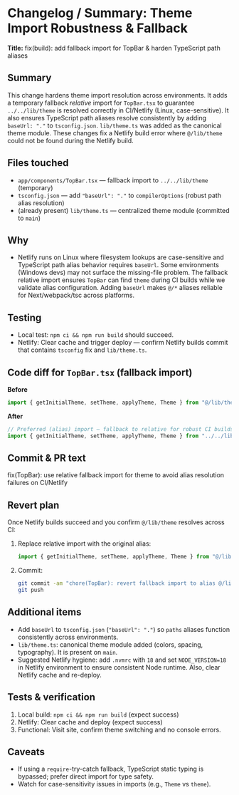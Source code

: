 # Changelog / Summary: Theme Import Robustness & Fallback

**Title:** fix(build): add fallback import for TopBar & harden TypeScript path aliases

## Summary
This change hardens theme import resolution across environments. It adds a temporary fallback *relative* import for `TopBar.tsx` to guarantee `../../lib/theme` is resolved correctly in CI/Netlify (Linux, case-sensitive). It also ensures TypeScript path aliases resolve consistently by adding `baseUrl: "."` to `tsconfig.json`. `lib/theme.ts` was added as the canonical theme module. These changes fix a Netlify build error where `@/lib/theme` could not be found during the Netlify build.

## Files touched
- `app/components/TopBar.tsx` — fallback import to `../../lib/theme` (temporary)
- `tsconfig.json` — add `"baseUrl": "."` to `compilerOptions` (robust path alias resolution)
- (already present) `lib/theme.ts` — centralized theme module (committed to `main`)

## Why
- Netlify runs on Linux where filesystem lookups are case-sensitive and TypeScript path alias behavior requires `baseUrl`. Some environments (Windows devs) may not surface the missing-file problem. The fallback relative import ensures `TopBar` can find `theme` during CI builds while we validate alias configuration. Adding `baseUrl` makes `@/*` aliases reliable for Next/webpack/tsc across platforms.

## Testing
- Local test: `npm ci && npm run build` should succeed.
- Netlify: Clear cache and trigger deploy — confirm Netlify builds commit that contains `tsconfig` fix and `lib/theme.ts`.

## Code diff for `TopBar.tsx` (fallback import)
**Before**
```ts
import { getInitialTheme, setTheme, applyTheme, Theme } from "@/lib/theme";
```
**After**
```ts
// Preferred (alias) import — fallback to relative for robust CI builds
import { getInitialTheme, setTheme, applyTheme, Theme } from "../../lib/theme";
```

## Commit & PR text
fix(TopBar): use relative fallback import for theme to avoid alias resolution failures on CI/Netlify

## Revert plan
Once Netlify builds succeed and you confirm `@/lib/theme` resolves across CI:
1. Replace relative import with the original alias:
   ```ts
   import { getInitialTheme, setTheme, applyTheme, Theme } from "@/lib/theme";
   ```
2. Commit:
   ```bash
   git commit -am "chore(TopBar): revert fallback import to alias @/lib/theme"
   git push
   ```

## Additional items
- Add `baseUrl` to `tsconfig.json` (`"baseUrl": "."`) so `paths` aliases function consistently across environments.
- `lib/theme.ts`: canonical theme module added (colors, spacing, typography). It is present on `main`.
- Suggested Netlify hygiene: add `.nvmrc` with `18` and set `NODE_VERSION=18` in Netlify environment to ensure consistent Node runtime. Also, clear Netlify cache and re-deploy.

## Tests & verification
1. Local build: `npm ci && npm run build` (expect success)
2. Netlify: Clear cache and deploy (expect success)
3. Functional: Visit site, confirm theme switching and no console errors.

## Caveats
- If using a `require`-try-catch fallback, TypeScript static typing is bypassed; prefer direct import for type safety.
- Watch for case-sensitivity issues in imports (e.g., `Theme` vs `theme`).
